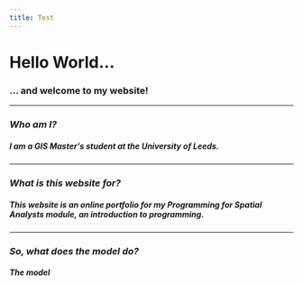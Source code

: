 ```yaml
---
title: Test
---
```



# Hello World...

### ... and welcome to my website!

---

### *Who am I?*
##### I am a GIS Master's student at the University of Leeds.

---


### *What is this website for?*
##### This website is an online portfolio for my Programming for Spatial Analysts module, an introduction to programming.

---


### *So, what does the model do?*
##### The model 


